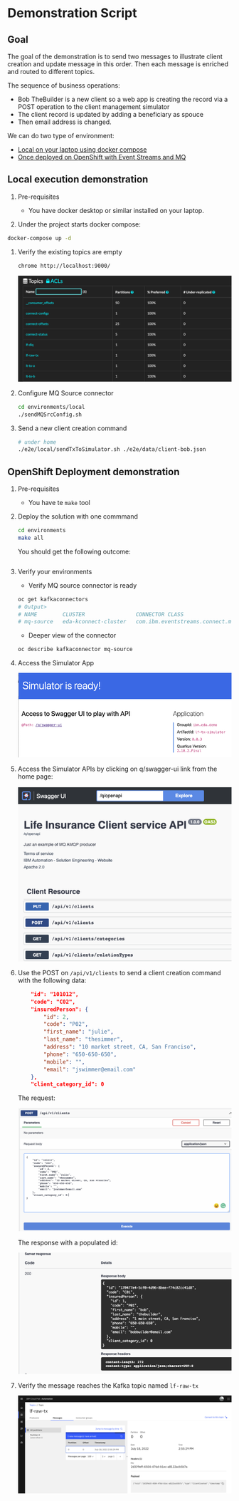 # Demonstration Script

## Goal

The goal of the demonstration is to send two messages to illustrate client creation and update message in this order. Then each message is enriched and routed to different topics.

The sequence of business operations:

* Bob TheBuilder is a new client so a web app is creating the record via a POST operation to the client management simulator
* The client record is updated by adding a beneficiary as spouce
* Then email address is changed.

We can do two type of environment:

* [Local on your laptop using docker compose](#local-execution-demonstration)
* [Once deployed on OpenShift with Event Streams and MQ](#openshift-deployment-demonstration)
## Local execution demonstration

1. Pre-requisites

    * You have docker desktop or similar installed on your laptop.

1. Under the project starts docker compose:

```sh
docker-compose up -d
```

1. Verify the existing topics are empty 


    ```sh
    chrome http://localhost:9000/
    ```

    ![](./images/topics-kafdrop.png)


1. Configure MQ Source connector

    ```sh
    cd environments/local
    ./sendMQSrcConfig.sh
    ```

1. Send a new client creation command

    ```sh
    # under home
    ./e2e/local/sendTxToSimulator.sh ./e2e/data/client-bob.json
    ```

## OpenShift Deployment demonstration

1. Pre-requisites

    * You have te `make` tool

1. Deploy the solution with one commmand

    ```sh
    cd environments
    make all
    ```

    You should get the following outcome:

    ```
    ```

1. Verify your environments

    * Verify MQ source connector is ready

    ```sh
    oc get kafkaconnectors  
    # Output>
    # NAME        CLUSTER                CONNECTOR CLASS                                           MAX TASKS   READY
    # mq-source   eda-kconnect-cluster   com.ibm.eventstreams.connect.mqsource.MQSourceConnector   1           True
    ```

    * Deeper view of the connector

    ```sh
    oc describe kafkaconnector mq-source
    ```


1. Access the Simulator App


    ![](./images/simul-home.png)

1. Access the Simulator APIs by clicking on q/swagger-ui link from the home page:

    ![](./images/simul-apis.png)

1. Use the POST on `/api/v1/clients` to send a client creation command with the following data:

    ```json
        "id": "101012",
        "code": "C02",
        "insuredPerson": {
            "id": 2,
            "code": "P02",
            "first_name": "julie",
            "last_name": "thesimmer",
            "address": "10 market street, CA, San Franciso",
            "phone": "650-650-650",
            "mobile": "",
            "email": "jswimmer@email.com"
        }, 
        "client_category_id": 0
    ```

    The request:

    ![](./images/post-1s-data.png)

    The response with a populated id:

    ![](./images/simul-1st-data-resp.png)

1. Verify the message reaches the Kafka topic named `lf-raw-tx`

    ![](./images/lf-raw-tx-1.png)